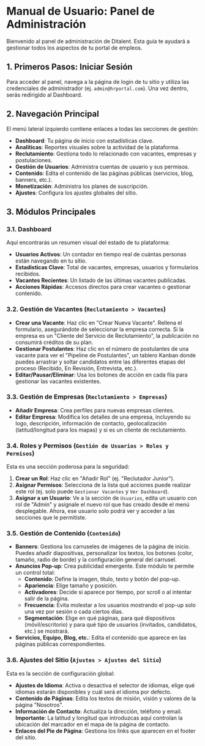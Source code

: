 # Manual de Usuario: Panel de Administración

Bienvenido al panel de administración de Ditalent. Esta guía te ayudará a gestionar todos los aspectos de tu portal de empleos.

## 1. Primeros Pasos: Iniciar Sesión

Para acceder al panel, navega a la página de login de tu sitio y utiliza las credenciales de administrador (ej. `admin@hrportal.com`). Una vez dentro, serás redirigido al Dashboard.

## 2. Navegación Principal

El menú lateral izquierdo contiene enlaces a todas las secciones de gestión:

-   **Dashboard**: Tu página de inicio con estadísticas clave.
-   **Analíticas**: Reportes visuales sobre la actividad de la plataforma.
-   **Reclutamiento**: Gestiona todo lo relacionado con vacantes, empresas y postulaciones.
-   **Gestión de Usuarios**: Administra cuentas de usuario y sus permisos.
-   **Contenido**: Edita el contenido de las páginas públicas (servicios, blog, banners, etc.).
-   **Monetización**: Administra los planes de suscripción.
-   **Ajustes**: Configura los ajustes globales del sitio.

## 3. Módulos Principales

### 3.1. Dashboard

Aquí encontrarás un resumen visual del estado de tu plataforma:
-   **Usuarios Activos**: Un contador en tiempo real de cuántas personas están navegando en tu sitio.
-   **Estadísticas Clave**: Total de vacantes, empresas, usuarios y formularios recibidos.
-   **Vacantes Recientes**: Un listado de las últimas vacantes publicadas.
-   **Acciones Rápidas**: Accesos directos para crear vacantes o gestionar contenido.

### 3.2. Gestión de Vacantes (`Reclutamiento > Vacantes`)

-   **Crear una Vacante**: Haz clic en "Crear Nueva Vacante". Rellena el formulario, asegurándote de seleccionar la empresa correcta. Si la empresa es un "Cliente del Servicio de Reclutamiento", la publicación no consumirá créditos de su plan.
-   **Gestionar Postulantes**: Haz clic en el número de postulantes de una vacante para ver el "Pipeline de Postulantes", un tablero Kanban donde puedes arrastrar y soltar candidatos entre las diferentes etapas del proceso (Recibido, En Revisión, Entrevista, etc.).
-   **Editar/Pausar/Eliminar**: Usa los botones de acción en cada fila para gestionar las vacantes existentes.

### 3.3. Gestión de Empresas (`Reclutamiento > Empresas`)

-   **Añadir Empresa**: Crea perfiles para nuevas empresas clientes.
-   **Editar Empresa**: Modifica los detalles de una empresa, incluyendo su logo, descripción, información de contacto, geolocalización (latitud/longitud para los mapas) y si es un cliente de reclutamiento.

### 3.4. Roles y Permisos (`Gestión de Usuarios > Roles y Permisos`)

Esta es una sección poderosa para la seguridad:
1.  **Crear un Rol**: Haz clic en "Añadir Rol" (ej. "Reclutador Junior").
2.  **Asignar Permisos**: Selecciona de la lista qué acciones puede realizar este rol (ej. solo puede `Gestionar Vacantes` y `Ver Dashboard`).
3.  **Asignar a un Usuario**: Ve a la sección de `Usuarios`, edita un usuario con rol de "Admin" y asígnale el nuevo rol que has creado desde el menú desplegable. Ahora, ese usuario solo podrá ver y acceder a las secciones que le permitiste.

### 3.5. Gestión de Contenido (`Contenido`)

-   **Banners**: Gestiona los carruseles de imágenes de la página de inicio. Puedes añadir diapositivas, personalizar los textos, los botones (color, tamaño, radio de borde) y la configuración general del carrusel.
-   **Anuncios Pop-up**: Crea publicidad emergente. Este módulo te permite un control total:
    -   **Contenido**: Define la imagen, título, texto y botón del pop-up.
    -   **Apariencia**: Elige tamaño y posición.
    -   **Activadores**: Decide si aparece por tiempo, por scroll o al intentar salir de la página.
    -   **Frecuencia**: Evita molestar a los usuarios mostrando el pop-up solo una vez por sesión o cada ciertos días.
    -   **Segmentación**: Elige en qué páginas, para qué dispositivos (móvil/escritorio) y para qué tipo de usuarios (invitados, candidatos, etc.) se mostrará.
-   **Servicios, Equipo, Blog, etc.**: Edita el contenido que aparece en las páginas públicas correspondientes.

### 3.6. Ajustes del Sitio (`Ajustes > Ajustes del Sitio`)

Esta es la sección de configuración global:
-   **Ajustes de Idioma**: Activa o desactiva el selector de idiomas, elige qué idiomas estarán disponibles y cuál será el idioma por defecto.
-   **Contenido de Páginas**: Edita los textos de misión, visión y valores de la página "Nosotros".
-   **Información de Contacto**: Actualiza la dirección, teléfono y email. **Importante**: La latitud y longitud que introduzcas aquí controlan la ubicación del marcador en el mapa de la página de contacto.
-   **Enlaces del Pie de Página**: Gestiona los links que aparecen en el footer del sitio.